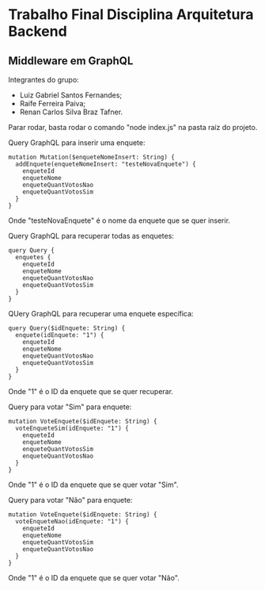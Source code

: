 # Trabalho Final Disciplina Arquitetura Backend

## Middleware em GraphQL

Integrantes do grupo:

* Luiz Gabriel Santos Fernandes;
* Raife Ferreira Paiva;
* Renan Carlos Silva Braz Tafner.

Parar rodar, basta rodar o comando "node index.js" na pasta raíz do projeto.

Query GraphQL para inserir uma enquete:

```
mutation Mutation($enqueteNomeInsert: String) {
  addEnquete(enqueteNomeInsert: "testeNovaEnquete") {
    enqueteId
    enqueteNome
    enqueteQuantVotosNao
    enqueteQuantVotosSim
  }
}
```
Onde "testeNovaEnquete" é o nome da enquete que se quer inserir.

Query GraphQL para recuperar todas as enquetes:

```
query Query {
  enquetes {
    enqueteId
    enqueteNome
    enqueteQuantVotosNao
    enqueteQuantVotosSim
  }
}
```

QUery GraphQL para recuperar uma enquete específica:

```
query Query($idEnquete: String) {
  enquete(idEnquete: "1") {
    enqueteId
    enqueteNome
    enqueteQuantVotosNao
    enqueteQuantVotosSim
  }
}
```

Onde "1" é o ID da enquete que se quer recuperar.

Query para votar "Sim" para enquete:

```
mutation VoteEnquete($idEnquete: String) {
  voteEnqueteSim(idEnquete: "1") {
    enqueteId
    enqueteNome
    enqueteQuantVotosSim
    enqueteQuantVotosNao
  }
}
```

Onde "1" é o ID da enquete que se quer votar "Sim".

Query para votar "Não" para enquete:

```
mutation VoteEnquete($idEnquete: String) {
  voteEnqueteNao(idEnquete: "1") {
    enqueteId
    enqueteNome
    enqueteQuantVotosSim
    enqueteQuantVotosNao
  }
}
```
Onde "1" é o ID da enquete que se quer votar "Não".
